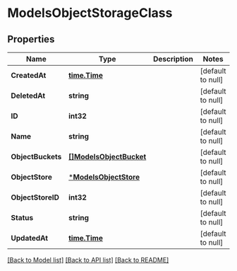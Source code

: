 # ModelsObjectStorageClass

## Properties
Name | Type | Description | Notes
------------ | ------------- | ------------- | -------------
**CreatedAt** | [**time.Time**](time.Time.md) |  | [default to null]
**DeletedAt** | **string** |  | [default to null]
**ID** | **int32** |  | [default to null]
**Name** | **string** |  | [default to null]
**ObjectBuckets** | [**[]ModelsObjectBucket**](models.ObjectBucket.md) |  | [default to null]
**ObjectStore** | [***ModelsObjectStore**](models.ObjectStore.md) |  | [default to null]
**ObjectStoreID** | **int32** |  | [default to null]
**Status** | **string** |  | [default to null]
**UpdatedAt** | [**time.Time**](time.Time.md) |  | [default to null]

[[Back to Model list]](../README.md#documentation-for-models) [[Back to API list]](../README.md#documentation-for-api-endpoints) [[Back to README]](../README.md)


